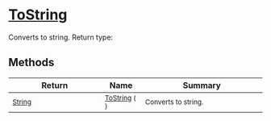 # [ToString](./HierarchyElement-100664013.md)

Converts to string.
Return type:
## Methods

| Return | Name | Summary | 
| --- | --- | --- | 
| <sub>[String](https://docs.microsoft.com/en-us/dotnet/api/System.String)</sub><img width=200/>| <sub>[ToString](./HierarchyElement-100664013.md) (  )</sub>| <sub>Converts to string.</sub><img width=200/>| <br>


